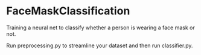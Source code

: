 # FaceMaskClassification
Training a neural net to classify whether a person is wearing a face mask or not.

Run preprocessing.py to streamline your dataset and then run classifier.py.
